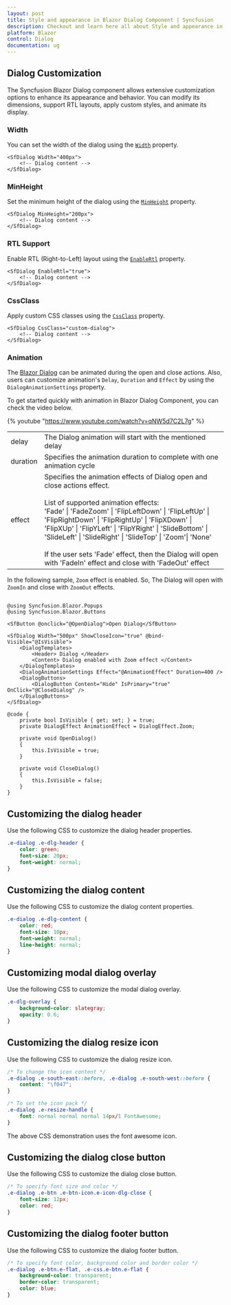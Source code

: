 ```yaml
---
layout: post
title: Style and appearance in Blazor Dialog Component | Syncfusion
description: Checkout and learn here all about Style and appearance in Syncfusion Blazor Dialog component and more.
platform: Blazor
control: Dialog
documentation: ug
---
```


## Dialog Customization

The Syncfusion Blazor Dialog component allows extensive customization options to enhance its appearance and behavior. You can modify its dimensions, support RTL layouts, apply custom styles, and animate its display.

### Width

You can set the width of the dialog using the [`Width`](https://help.syncfusion.com/cr/blazor/Syncfusion.Blazor.Popups.SfDialog.html#Syncfusion_Blazor_Popups_SfDialog_Width) property.

```razor
<SfDialog Width="400px">
    <!-- Dialog content -->
</SfDialog>
```

### MinHeight

Set the minimum height of the dialog using the [`MinHeight`](https://help.syncfusion.com/cr/blazor/Syncfusion.Blazor.Popups.SfDialog.html#Syncfusion_Blazor_Popups_SfDialog_MinHeight) property.

```razor
<SfDialog MinHeight="200px">
    <!-- Dialog content -->
</SfDialog>
```

### RTL Support

Enable RTL (Right-to-Left) layout using the [`EnableRtl`](https://help.syncfusion.com/cr/blazor/Syncfusion.Blazor.Popups.SfDialog.html#Syncfusion_Blazor_Popups_SfDialog_EnableRtl) property.

```razor
<SfDialog EnableRtl="true">
    <!-- Dialog content -->
</SfDialog>
```

### CssClass

Apply custom CSS classes using the [`CssClass`](https://help.syncfusion.com/cr/blazor/Syncfusion.Blazor.Popups.SfDialog.html#Syncfusion_Blazor_Popups_SfDialog_CssClass) property.

```razor
<SfDialog CssClass="custom-dialog">
    <!-- Dialog content -->
</SfDialog>
```

### Animation

The [Blazor Dialog](https://www.syncfusion.com/blazor-components/blazor-modal-dialog) can be animated during the open and close actions. Also, users can customize animation's `Delay`, `Duration` and `Effect` by using the `DialogAnimationSettings` property.

To get started quickly with animation in Blazor Dialog Component, you can check the video below.

{% youtube "https://www.youtube.com/watch?v=qNW5d7C2L7g" %}

<!-- markdownlint-disable MD033 -->
<table>
<tr>
<td>
delay</td><td>
The Dialog animation will start with the mentioned delay</td></tr>
<tr>
<td>
duration</td><td>
Specifies the animation duration to complete with one animation cycle</td></tr>
<tr>
<td>
effect</td><td>
Specifies the animation effects of Dialog open and close actions effect.
<br /><br />
List of supported animation effects:
<br />
'Fade' | 'FadeZoom' | 'FlipLeftDown' | 'FlipLeftUp' | 'FlipRightDown' | 'FlipRightUp' | 'FlipXDown' |
'FlipXUp' | 'FlipYLeft' | 'FlipYRight' | 'SlideBottom' | 'SlideLeft' | 'SlideRight' | 'SlideTop' |
'Zoom'| 'None'
<br /><br />
If the user sets 'Fade' effect, then the Dialog will open with 'FadeIn' effect and close with 'FadeOut' effect
</td></tr>
</table>

In the following sample, `Zoom` effect is enabled. So, The Dialog will open with `ZoomIn` and close with `ZoomOut` effects.

```cshtml

@using Syncfusion.Blazor.Popups
@using Syncfusion.Blazor.Buttons

<SfButton @onclick="@OpenDialog">Open Dialog</SfButton>

<SfDialog Width="500px" ShowCloseIcon="true" @bind-Visible="@IsVisible">
    <DialogTemplates>
        <Header> Dialog </Header>
        <Content> Dialog enabled with Zoom effect </Content>
    </DialogTemplates>
    <DialogAnimationSettings Effect="@AnimationEffect" Duration=400 />
    <DialogButtons>
        <DialogButton Content="Hide" IsPrimary="true" OnClick="@CloseDialog" />
    </DialogButtons>
</SfDialog>

@code {
    private bool IsVisible { get; set; } = true;
    private DialogEffect AnimationEffect = DialogEffect.Zoom;

    private void OpenDialog()
    {
        this.IsVisible = true;
    }

    private void CloseDialog()
    {
        this.IsVisible = false;
    }
}

```

## Customizing the dialog header

Use the following CSS to customize the dialog header properties.

```css
.e-dialog .e-dlg-header {
    color: green;
    font-size: 20px;
    font-weight: normal;
}
```

## Customizing the dialog content

Use the following CSS to customize the dialog content properties.

```css
.e-dialog .e-dlg-content {
    color: red;
    font-size: 10px;
    font-weight: normal;
    line-height: normal;
}
```

## Customizing modal dialog overlay

Use the following CSS to customize the modal dialog overlay.

```css
.e-dlg-overlay {
    background-color: slategray;
    opacity: 0.6;
}
```

## Customizing the dialog resize icon

Use the following CSS to customize the dialog resize icon.

```css
/* To change the icon content */
.e-dialog .e-south-east::before, .e-dialog .e-south-west::before {
    content: "\f047";
}

/* To set the icon pack */
.e-dialog .e-resize-handle {
    font: normal normal normal 14px/1 FontAwesome;
}
```

The above CSS demonstration uses the font awesome icon.

## Customizing the dialog close button

Use the following CSS to customize the dialog close button.

```css
/* To specify font size and color */
.e-dialog .e-btn .e-btn-icon.e-icon-dlg-close {
    font-size: 12px;
    color: red;
}
```

## Customizing the dialog footer button

Use the following CSS to customize the dialog footer button.

```css
/* To specify font color, background color and border color */
.e-dialog .e-btn.e-flat, .e-css.e-btn.e-flat {
    background-color: transparent;
    border-color: transparent;
    color: blue;
}
```